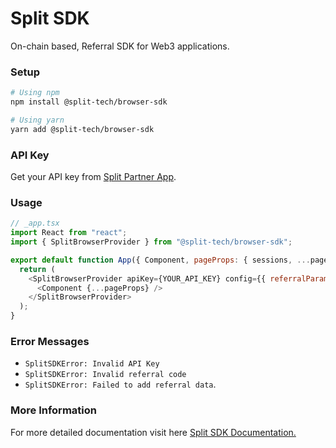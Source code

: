 # Split SDK

On-chain based, Referral SDK for Web3 applications.

### Setup

```bash
# Using npm
npm install @split-tech/browser-sdk

# Using yarn
yarn add @split-tech/browser-sdk
```

### API Key

Get your API key from [Split Partner App](https://partner.split.marketing).

### Usage

```javascript
// _app.tsx
import React from "react";
import { SplitBrowserProvider } from "@split-tech/browser-sdk";

export default function App({ Component, pageProps: { sessions, ...pageProps } }: AppProps) {
  return (
    <SplitBrowserProvider apiKey={YOUR_API_KEY} config={{ referralParams: "referredBy", interval: 10000 }}>
      <Component {...pageProps} />
    </SplitBrowserProvider>
  );
}
```

### Error Messages

- `SplitSDKError: Invalid API Key`
- `SplitSDKError: Invalid referral code`
- `SplitSDKError: Failed to add referral data`.

### More Information

For more detailed documentation visit here [Split SDK Documentation.](https://s-organization-294.gitbook.io/split)
